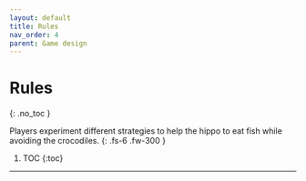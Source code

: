 ```yaml
---
layout: default
title: Rules
nav_order: 4
parent: Game design
---
```


# Rules
{: .no_toc }

Players experiment different strategies to help the hippo to eat fish while avoiding the crocodiles.
{: .fs-6 .fw-300 }


1. TOC
{:toc}

---